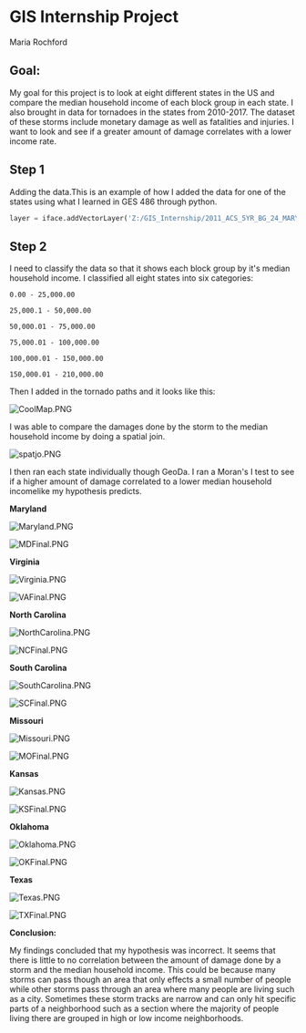 # GIS Internship Project
Maria Rochford

## Goal:
My goal for this project is to look at eight different states in the US and compare the median household income of each block group in each state. I also brought in data for tornadoes in the states from 2010-2017. The dataset of these storms include monetary damage as well as fatalities and injuries. I want to look and see if a greater amount of damage correlates with a lower income rate.

## Step 1
Adding the data.This is an example of how I added the data for one of the states using what I learned in GES 486 through python.
```python
layer = iface.addVectorLayer('Z:/GIS_Internship/2011_ACS_5YR_BG_24_MARYLAND/2011_ACS_5YR_BG_24_MARYLAND.shp', 'Median Household Income', 'ogr')
```
## Step 2
I need to classify the data so that it shows each block group by it's median household income. I classified all eight states into six categories:

    0.00 - 25,000.00
    
    25,000.1 - 50,000.00
    
    50,000.01 - 75,000.00
    
    75,000.01 - 100,000.00
    
    100,000.01 - 150,000.00
    
    150,000.01 - 210,000.00
    
Then I added in the tornado paths and it looks like this:

![CoolMap.PNG](CoolMap.PNG)

I was able to compare the damages done by the storm to the median household income by doing a spatial join.

![spatjo.PNG](spatjo.PNG)

I then ran each state individually though GeoDa. I ran a Moran's I test to see if a higher amount of damage correlated to a lower median household incomelike my hypothesis predicts. 


**Maryland**

![Maryland.PNG](Maryland.PNG)

![MDFinal.PNG](MDFinal.PNG)


**Virginia**

![Virginia.PNG](Virginia.PNG)

![VAFinal.PNG](VAFinal.PNG)


**North Carolina**

![NorthCarolina.PNG](NorthCarolina.PNG)

![NCFinal.PNG](NCFinal.PNG)


**South Carolina**

![SouthCarolina.PNG](SouthCarolina.PNG)

![SCFinal.PNG](SCFinal.PNG)


**Missouri**

![Missouri.PNG](Missouri.PNG)

![MOFinal.PNG](MOFinal.PNG)


**Kansas**

![Kansas.PNG](Kansas.PNG)

![KSFinal.PNG](KSFinal.PNG)


**Oklahoma**

![Oklahoma.PNG](Oklahoma.PNG)

![OKFinal.PNG](OKFinal.PNG)


**Texas**

![Texas.PNG](Texas.PNG)

![TXFinal.PNG](TXFinal.PNG)


**Conclusion:**

My findings concluded that my hypothesis was incorrect. It seems that there is little to no correlation between the amount of damage done by a storm and the median household income. This could be because many storms can pass though an area that only effects a small number of people while other storms pass through an area where many people are living such as a city. Sometimes these storm tracks are narrow and can only hit specific parts of a neighborhood such as a section where the majority of people living there are grouped in high or low income neighborhoods. 

